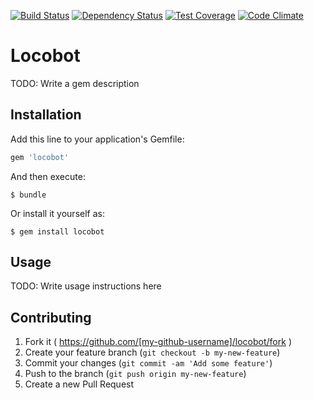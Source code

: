[![Build Status](https://travis-ci.org/rafaelgonzalez/locobot.svg?branch=master)](https://travis-ci.org/rafaelgonzalez/locobot)
[![Dependency Status](https://gemnasium.com/rafaelgonzalez/locobot.svg)](https://gemnasium.com/rafaelgonzalez/locobot)
[![Test Coverage](https://codeclimate.com/github/rafaelgonzalez/locobot/badges/coverage.svg)](https://codeclimate.com/github/rafaelgonzalez/locobot)
[![Code Climate](https://codeclimate.com/github/rafaelgonzalez/locobot/badges/gpa.svg)](https://codeclimate.com/github/rafaelgonzalez/locobot)

# Locobot

TODO: Write a gem description

## Installation

Add this line to your application's Gemfile:

```ruby
gem 'locobot'
```

And then execute:

    $ bundle

Or install it yourself as:

    $ gem install locobot

## Usage

TODO: Write usage instructions here

## Contributing

1. Fork it ( https://github.com/[my-github-username]/locobot/fork )
2. Create your feature branch (`git checkout -b my-new-feature`)
3. Commit your changes (`git commit -am 'Add some feature'`)
4. Push to the branch (`git push origin my-new-feature`)
5. Create a new Pull Request
